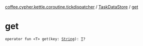 [coffee.cypher.kettle.coroutine.tickdispatcher](../index.md) / [TaskDataStore](index.md) / [get](./get.md)

# get

`operator fun <T> get(key: `[`String`](https://kotlinlang.org/api/latest/jvm/stdlib/kotlin/-string/index.html)`): `[`T`](get.md#T)`?`